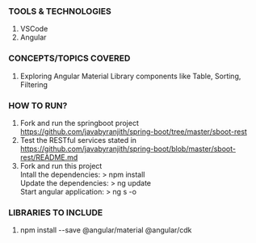 ### TOOLS & TECHNOLOGIES
  1. VSCode
  2. Angular

### CONCEPTS/TOPICS COVERED
  1. Exploring Angular Material Library components like Table, Sorting, Filtering

### HOW TO RUN?
  1. Fork and run the springboot project https://github.com/javabyranjith/spring-boot/tree/master/sboot-rest 
  2. Test the RESTful services stated in https://github.com/javabyranjith/spring-boot/blob/master/sboot-rest/README.md
  3. Fork and run this project
    <br/>Intall the dependencies:   > npm install
	<br/>Update the dependencies:   > ng update
	<br/>Start angular application: > ng s -o

### LIBRARIES TO INCLUDE
  1.  npm install --save @angular/material @angular/cdk
 
